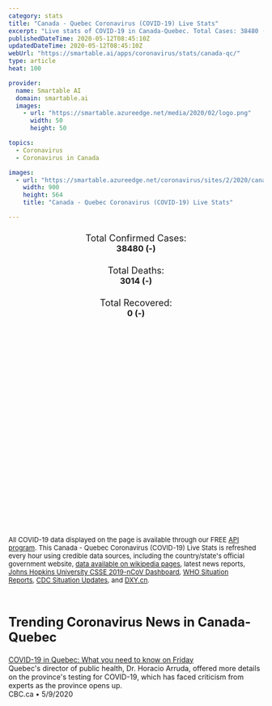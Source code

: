```yaml
---
category: stats
title: "Canada - Quebec Coronavirus (COVID-19) Live Stats"
excerpt: "Live stats of COVID-19 in Canada-Quebec. Total Cases: 38480 (-), Deaths: 3014 (-), Recoveries: 0(-)."
publishedDateTime: 2020-05-12T08:45:10Z
updatedDateTime: 2020-05-12T08:45:10Z
webUrl: "https://smartable.ai/apps/coronavirus/stats/canada-qc/"
type: article
heat: 100

provider:
  name: Smartable AI
  domain: smartable.ai
  images:
    - url: "https://smartable.azureedge.net/media/2020/02/logo.png"
      width: 50
      height: 50

topics:
  - Coronavirus
  - Coronavirus in Canada

images:
  - url: "https://smartable.azureedge.net/coronavirus/sites/2/2020/canada-qc.jpg"
    width: 900
    height: 564
    title: "Canada - Quebec Coronavirus (COVID-19) Live Stats"

---
```

<div class="total-stats" style="text-align: center;">
    <h3>
	    <div style="font-size: 18px; font-weight: 400;">Total Confirmed Cases:</div>
	    38480 (-)
    </h3>
    <h3>
	    <div style="font-size: 18px; font-weight: 400;">Total Deaths:</div>
	    3014 (-)
    </h3>
    <h3>
	    <div style="font-size: 18px; font-weight: 400;">Total Recovered:</div>
	    0 (-)
    </h3>
</div>

<script type="text/javascript" src="https://www.gstatic.com/charts/loader.js"></script>

<div id="time_series_chart" style="width: 100%; height: 400px;"></div>
<script type="text/javascript">
  google.charts.load('current', {'packages':['corechart']});
  google.charts.setOnLoadCallback(drawChart);
  function drawChart() {
    var data = google.visualization.arrayToDataTable([
      ['Date', 'Total Cases', 'Total Deaths', 'Total Recovered'],
      ['1/22/2020', 0, 0, 0],['1/23/2020', 0, 0, 0],['1/24/2020', 0, 0, 0],['1/25/2020', 0, 0, 0],['1/26/2020', 0, 0, 0],['1/27/2020', 0, 0, 0],['1/28/2020', 0, 0, 0],['1/29/2020', 0, 0, 0],['1/30/2020', 0, 0, 0],['1/31/2020', 0, 0, 0],['2/1/2020', 0, 0, 0],['2/2/2020', 0, 0, 0],['2/3/2020', 0, 0, 0],['2/4/2020', 0, 0, 0],['2/5/2020', 0, 0, 0],['2/6/2020', 0, 0, 0],['2/7/2020', 0, 0, 0],['2/8/2020', 0, 0, 0],['2/9/2020', 0, 0, 0],['2/10/2020', 0, 0, 0],['2/11/2020', 0, 0, 0],['2/12/2020', 0, 0, 0],['2/13/2020', 0, 0, 0],['2/14/2020', 0, 0, 0],['2/15/2020', 0, 0, 0],['2/16/2020', 0, 0, 0],['2/17/2020', 0, 0, 0],['2/18/2020', 0, 0, 0],['2/19/2020', 0, 0, 0],['2/20/2020', 0, 0, 0],['2/21/2020', 0, 0, 0],['2/22/2020', 0, 0, 0],['2/23/2020', 0, 0, 0],['2/24/2020', 0, 0, 0],['2/25/2020', 0, 0, 0],['2/26/2020', 0, 0, 0],['2/27/2020', 0, 0, 0],['2/28/2020', 1, 0, 0],['2/29/2020', 1, 0, 0],['3/1/2020', 1, 0, 0],['3/2/2020', 1, 0, 0],['3/3/2020', 1, 0, 0],['3/4/2020', 1, 0, 0],['3/5/2020', 2, 0, 0],['3/6/2020', 2, 0, 0],['3/7/2020', 3, 0, 0],['3/8/2020', 4, 0, 0],['3/9/2020', 4, 0, 0],['3/10/2020', 4, 0, 0],['3/11/2020', 8, 0, 0],['3/12/2020', 9, 0, 0],['3/13/2020', 17, 0, 0],['3/14/2020', 24, 0, 0],['3/15/2020', 39, 0, 0],['3/16/2020', 50, 0, 0],['3/17/2020', 74, 0, 0],['3/18/2020', 94, 1, 0],['3/19/2020', 121, 1, 0],['3/20/2020', 139, 1, 0],['3/21/2020', 181, 5, 0],['3/22/2020', 219, 5, 0],['3/23/2020', 628, 5, 0],['3/24/2020', 1013, 5, 0],['3/25/2020', 1342, 6, 0],['3/26/2020', 1632, 8, 0],['3/27/2020', 2024, 18, 0],['3/28/2020', 2498, 22, 0],['3/29/2020', 2840, 22, 0],['3/30/2020', 3430, 22, 0],['3/31/2020', 4162, 31, 0],['4/1/2020', 4611, 33, 0],['4/2/2020', 5518, 36, 0],['4/3/2020', 6101, 61, 0],['4/4/2020', 6101, 61, 0],['4/5/2020', 7944, 75, 0],['4/6/2020', 8580, 121, 0],['4/7/2020', 9340, 150, 0],['4/8/2020', 10031, 175, 0],['4/9/2020', 10912, 216, 0],['4/10/2020', 11677, 241, 0],['4/11/2020', 12292, 289, 0],['4/12/2020', 12846, 328, 0],['4/13/2020', 13557, 360, 0],['4/14/2020', 14248, 435, 0],['4/15/2020', 14860, 487, 0],['4/16/2020', 15857, 630, 0],['4/17/2020', 16798, 688, 0],['4/18/2020', 17521, 805, 0],['4/19/2020', 18357, 877, 0],['4/20/2020', 19319, 939, 0],['4/21/2020', 20126, 1044, 0],['4/22/2020', 20965, 1134, 0],['4/23/2020', 21838, 1243, 0],['4/24/2020', 22616, 1340, 0],['4/25/2020', 23274, 1446, 0],['4/26/2020', 24109, 1516, 0],['4/27/2020', 24983, 1600, 0],['4/28/2020', 25761, 1683, 0],['4/29/2020', 26610, 1762, 0],['4/30/2020', 27550, 1859, 0],['5/1/2020', 28607, 1997, 0],['5/2/2020', 29664, 2136, 0],['5/3/2020', 31873, 2206, 0],['5/4/2020', 32631, 2281, 0],['5/5/2020', 33426, 2399, 0],['5/6/2020', 34334, 2511, 0],['5/7/2020', 35249, 2632, 0],['5/8/2020', 36161, 2726, 0],['5/9/2020', 36997, 2787, 0],['5/10/2020', 37732, 2929, 0],['5/11/2020', 38480, 3014, 0],['5/12/2020', 38480, 3014, 0],
    ]);
    var options = {
      curveType: 'none',
      chartArea: {'width': '80%', 'height': '80%'},
      legend: { position: 'top' },
      lineWidth: 5,
      colors: ['#f60109', '#444444', '#81B71F']
    };
    var chart = new google.visualization.LineChart(document.getElementById('time_series_chart'));
    chart.draw(data, options);
  }
</script>





<span style="font-size: 13px">All COVID-19 data displayed on the page is available through our FREE <a href="https://developer.smartable.ai">API program</a>. This Canada - Quebec Coronavirus (COVID-19) Live Stats is refreshed every hour using credible data sources, including the country/state's official government website, <a href="https://en.wikipedia.org/wiki/2019%E2%80%9320_coronavirus_pandemic" target="_blank">data available on wikipedia pages</a>, latest news reports, <a href="https://systems.jhu.edu/research/public-health/ncov/" target="_blank">Johns Hopkins University CSSE 2019-nCoV Dashboard</a>, <a href="https://www.who.int/emergencies/diseases/novel-coronavirus-2019/situation-reports" target="_blank">WHO Situation Reports</a>, <a href="https://www.cdc.gov/coronavirus/2019-ncov/index.html" target="_blank">CDC Situation Updates</a>, and <a href="https://ncov.dxy.cn/ncovh5/view/pneumonia" target="_blank">DXY.cn</a>.</span>


<h2 id="news" class="center" style="margin-top: 60px; font-size: 25px;">Trending Coronavirus News in Canada-Quebec</h2>
<div class="row">
<div class="col-md-6 col-sm-12">
  <div class="content-card">
	<a href="https://www.cbc.ca/news/canada/montreal/covid-19-quebec-may-8-1.5560951"><div class="card-image" style="background-image: url(https://i.cbc.ca/1.5560771.1588902843!/fileImage/httpImage/image.jpg_gen/derivatives/16x9_620/mask.jpg)"></div></a>
	<div class="content">
		<div class="card-title"><a href="https://www.cbc.ca/news/canada/montreal/covid-19-quebec-may-8-1.5560951">COVID-19 in Quebec: What you need to know on Friday</a></div>
		<div class="card-excerpt">Quebec's director of public health, Dr. Horacio Arruda, offered more details on the province's testing for COVID-19, which has faced criticism from experts as the province opens up.</div>
		<div class="card-meta">
			<span class="card-provider">CBC.ca</span> • <span class="card-date">5/9/2020</span>
		</div>
	</div>
  </div>
</div>

</div>


